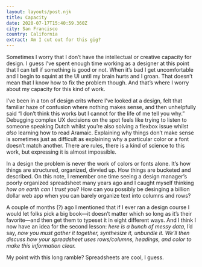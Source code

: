 ```yaml
---
layout: layouts/post.njk
title: Capacity
date: 2020-07-17T15:40:59.360Z
city: San Francisco
country: California
extract: Am I cut out for this gig?
---
```


Sometimes I worry that I don’t have the intellectual or creative capacity for design. I guess I’ve spent enough time working as a designer at this point that I can tell if something is good or not. When it’s bad I get uncomfortable and I begin to squint at the UI until my brain hurts and I groan. That doesn’t mean that I know how to fix the problem though. And that’s where I worry about my capacity for this kind of work.

I’ve been in a ton of design crits where I’ve looked at a design, felt that familiar haze of confusion where nothing makes sense, and then unhelpfully said “I don’t think this works but I cannot for the life of me tell you why.” Debugging complex UX decisions on the spot feels like trying to listen to someone speaking Dutch whilst you’re also solving a flexbox issue whilst _also_ learning how to read Aramaic. Explaining why things don’t make sense is sometimes just as difficult as explaining why a particular color or a font doesn’t match another. There are rules, there is a kind of science to this work, but expressing it is almost impossible.

In a design the problem is never the work of colors or fonts alone. It’s how things are structured, organized, divvied up. How things are bucketed and described. On this note, I remember one time seeing a design manager’s poorly organized spreadsheet many years ago and I caught myself thinking _how on earth can I trust you_? How can you possibly be desinging a billion dollar web app when you can barely organize text into columns and rows?

A couple of months (?) ago I mentioned that if I ever ran a design course I would let folks pick a big book—it doesn’t matter which so long as it’s their favorite—and then get them to typeset it in eight different ways. And I think I now have an idea for the second lesson: _here is a bunch of messy data_, I’d say, _now you must gather it together, synthesize it, unbundle it. We’ll then discuss how your spreadsheet uses rows/columns, headings, and color to make this information clear._

My point with this long ramble? Spreadsheets are cool, I guess.
